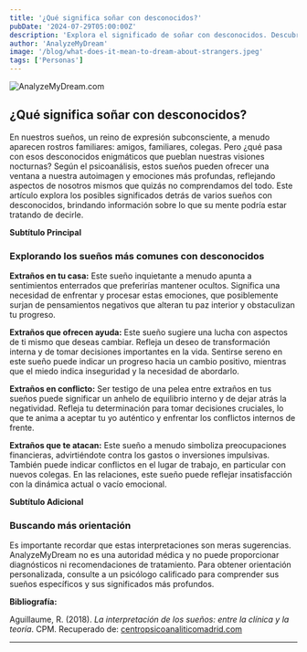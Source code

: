 ```yaml
---
title: '¿Qué significa soñar con desconocidos?'
pubDate: '2024-07-29T05:00:00Z'
description: 'Explora el significado de soñar con desconocidos. Descubre cómo estos sueños reflejan aspectos de tu propio ser y qué señales pueden estar enviándote.'
author: 'AnalyzeMyDream'
image: '/blog/what-does-it-mean-to-dream-about-strangers.jpeg'
tags: ['Personas']
---
```


![AnalyzeMyDream.com](/blog/what-does-it-mean-to-dream-about-strangers.jpeg)

## ¿Qué significa soñar con desconocidos?

En nuestros sueños, un reino de expresión subconsciente, a menudo aparecen rostros familiares: amigos, familiares, colegas. Pero ¿qué pasa con esos desconocidos enigmáticos que pueblan nuestras visiones nocturnas? Según el psicoanálisis, estos sueños pueden ofrecer una ventana a nuestra autoimagen y emociones más profundas, reflejando aspectos de nosotros mismos que quizás no comprendamos del todo. Este artículo explora los posibles significados detrás de varios sueños con desconocidos, brindando información sobre lo que su mente podría estar tratando de decirle.

**Subtítulo Principal**

### Explorando los sueños más comunes con desconocidos

**Extraños en tu casa:** Este sueño inquietante a menudo apunta a sentimientos enterrados que preferirías mantener ocultos. Significa una necesidad de enfrentar y procesar estas emociones, que posiblemente surjan de pensamientos negativos que alteran tu paz interior y obstaculizan tu progreso. 

**Extraños que ofrecen ayuda:** Este sueño sugiere una lucha con aspectos de ti mismo que deseas cambiar. Refleja un deseo de transformación interna y de tomar decisiones importantes en la vida. Sentirse sereno en este sueño puede indicar un progreso hacia un cambio positivo, mientras que el miedo indica inseguridad y la necesidad de abordarlo.

**Extraños en conflicto:** Ser testigo de una pelea entre extraños en tus sueños puede significar un anhelo de equilibrio interno y de dejar atrás la negatividad. Refleja tu determinación para tomar decisiones cruciales, lo que te anima a aceptar tu yo auténtico y enfrentar los conflictos internos de frente.

**Extraños que te atacan:** Este sueño a menudo simboliza preocupaciones financieras, advirtiéndote contra los gastos o inversiones impulsivas. También puede indicar conflictos en el lugar de trabajo, en particular con nuevos colegas. En las relaciones, este sueño puede reflejar insatisfacción con la dinámica actual o vacío emocional. 

**Subtítulo Adicional**

### Buscando más orientación

Es importante recordar que estas interpretaciones son meras sugerencias. AnalyzeMyDream no es una autoridad médica y no puede proporcionar diagnósticos ni recomendaciones de tratamiento. Para obtener orientación personalizada, consulte a un psicólogo calificado para comprender sus sueños específicos y sus significados más profundos.

**Bibliografía:**

Aguillaume, R. (2018). *La interpretación de los sueños: entre la clínica y la teoría*. CPM. Recuperado de: [centropsicoanaliticomadrid.com](https://www.centropsicoanaliticomadrid.com/publicaciones/revista/numero-15/la-interpretacion-de-los-suenos-entre-la-clinica-y-la-teoria/)

---